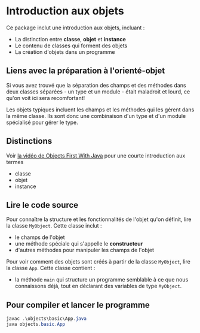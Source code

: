 # Introduction aux objets

Ce package inclut une introduction aux objets, incluant :

* La distinction entre **classe**, **objet** et **instance**
* Le contenu de classes qui forment des objets
* La création d'objets dans un programme

## Liens avec la préparation à l'orienté-objet

Si vous avez trouvé que la séparation des champs et des méthodes dans deux classes séparées - un type et un module - était maladroit et lourd, ce qu'on voit ici sera recomfortant!

Les objets typiques incluent les champs et les méthodes qui les gérent dans la même classe. Ils sont donc une combinaison d'un type et d'un module spécialisé pour gérer le type.

## Distinctions

Voir [la vidéo de Objects First With Java](https://www.youtube.com/watch?v=CPUaTT0Xoo4) pour une courte introduction aux termes 

* classe
* objet
* instance

## Lire le code source

Pour connaître la structure et les fonctionnalités de l'objet qu'on définit, lire la classe `MyObject`. Cette classe inclut :
* le champs de l'objet
* une méthode spéciale qui s'appelle le **constructeur**
* d'autres méthodes pour manipuler les champs de l'objet

Pour voir comment des objets sont créés à partir de la classe `MyObject`, lire la classe `App`. Cette classe contient :
* la méthode `main` qui structure un programme semblable à ce que nous connaissons déjà, tout en déclarant des variables de type `MyObject`.

## Pour compiler et lancer le programme

```powershell
javac .\objects\basic\App.java
java objects.basic.App
```
